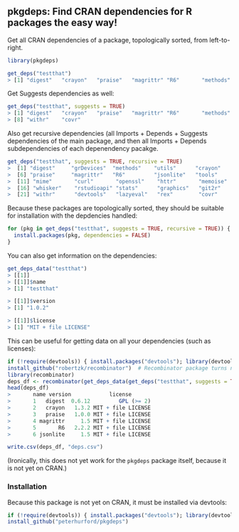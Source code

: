 ## pkgdeps: Find CRAN dependencies for R packages the easy way!

Get all CRAN dependencies of a package, topologically sorted, from left-to-right.

```R
library(pkgdeps)

get_deps("testthat")
> [1] "digest"   "crayon"   "praise"   "magrittr" "R6"       "methods"
```

Get Suggests dependencies as well:

```R
get_deps("testthat", suggests = TRUE)
> [1] "digest"   "crayon"   "praise"   "magrittr" "R6"       "methods"  "devtools"
> [8] "withr"    "covr"
```

Also get recursive dependencies (all Imports + Depends + Suggests dependencies of the main package, and then all Imports + Depends subdependencies of each depenendency pacakge.

```R
get_deps("testthat", suggests = TRUE, recursive = TRUE)
>  [1] "digest"     "grDevices"  "methods"    "utils"      "crayon"
>  [6] "praise"     "magrittr"   "R6"         "jsonlite"   "tools"
>  [11] "mime"       "curl"       "openssl"    "httr"       "memoise"
>  [16] "whisker"    "rstudioapi" "stats"      "graphics"   "git2r"
>  [21] "withr"      "devtools"   "lazyeval"   "rex"        "covr"
```

Because these packages are topologically sorted, they should be suitable for installation with the depdencies handled:

```R
for (pkg in get_deps("testthat", suggests = TRUE, recursive = TRUE)) {
  install.packages(pkg, dependencies = FALSE)  
}
```

You can also get information on the dependencies:

```R
get_deps_data("testthat")
> [[1]]
> [[1]]$name
> [1] "testthat"

> [[1]]$version
> [1] "1.0.2"

> [[1]]$license
> [1] "MIT + file LICENSE"
```

This can be useful for getting data on all your dependencies (such as licenses):

```R
if (!require(devtools)) { install.packages("devtools"); library(devtools) }
install_github("robertzk/recombinator")  # Recombinator package turns nested lists to dataframes.
library(recombinator)
deps_df <- recombinator(get_deps_data(get_deps("testthat", suggests = TRUE, recursive = TRUE)))
head(deps_df)
>       name version            license
>       1   digest  0.6.12         GPL (>= 2)
>       2   crayon   1.3.2 MIT + file LICENSE
>       3   praise   1.0.0 MIT + file LICENSE
>       4 magrittr     1.5 MIT + file LICENSE
>       5       R6   2.2.2 MIT + file LICENSE
>       6 jsonlite     1.5 MIT + file LICENSE

write.csv(deps_df, "deps.csv")
```

(Ironically, this does not yet work for the `pkgdeps` package itself, because it is not yet on CRAN.)


### Installation

Because this package is not yet on CRAN, it must be installed via devtools:

```R
if (!require(devtools)) { install.packages("devtools"); library(devtools) }
install_github("peterhurford/pkgdeps")
```
